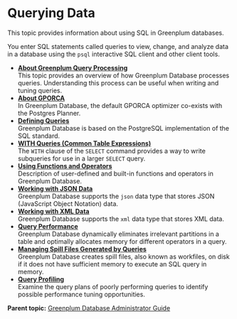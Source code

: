 # Querying Data 

This topic provides information about using SQL in Greenplum databases.

You enter SQL statements called queries to view, change, and analyze data in a database using the `psql` interactive SQL client and other client tools.

-   **[About Greenplum Query Processing](../../query/topics/parallel-proc.html)**  
This topic provides an overview of how Greenplum Database processes queries. Understanding this process can be useful when writing and tuning queries.
-   **[About GPORCA](../../query/topics/query-piv-optimizer.html)**  
In Greenplum Database, the default GPORCA optimizer co-exists with the Postgres Planner.
-   **[Defining Queries](../../query/topics/defining-queries.html)**  
Greenplum Database is based on the PostgreSQL implementation of the SQL standard.
-   **[WITH Queries \(Common Table Expressions\)](../../query/topics/CTE-query.html)**  
The `WITH` clause of the `SELECT` command provides a way to write subqueries for use in a larger `SELECT` query.
-   **[Using Functions and Operators](../../query/topics/functions-operators.html)**  
Description of user-defined and built-in functions and operators in Greenplum Database.
-   **[Working with JSON Data](../../query/topics/json-data.html)**  
Greenplum Database supports the `json` data type that stores JSON \(JavaScript Object Notation\) data.
-   **[Working with XML Data](../../query/topics/xml-data.html)**  
Greenplum Database supports the `xml` data type that stores XML data.
-   **[Query Performance](../../query/topics/query-performance.html)**  
Greenplum Database dynamically eliminates irrelevant partitions in a table and optimally allocates memory for different operators in a query.
-   **[Managing Spill Files Generated by Queries](../../query/topics/spill-files.html)**  
Greenplum Database creates spill files, also known as workfiles, on disk if it does not have sufficient memory to execute an SQL query in memory.
-   **[Query Profiling](../../query/topics/query-profiling.html)**  
Examine the query plans of poorly performing queries to identify possible performance tuning opportunities.

**Parent topic:** [Greenplum Database Administrator Guide](../../admin_guide.html)

